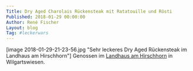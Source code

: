 ```yaml
---
Title: Dry Aged Charolais Rückensteak mit Ratatouille und Rösti
Published: 2018-01-29 00:00:00
Author: René Fischer
Layout: blog
Tag: #leckerwars
---
```

[image 2018-01-29-21-23-56.jpg "Sehr leckeres Dry Aged Rückensteak im Landhaus am Hirschhorn"]
Genossen im [Landhaus am Hirschhorn](https://goo.gl/maps/LM2HwJ1JRWBM1Nty7) in Wilgartswiesen.

